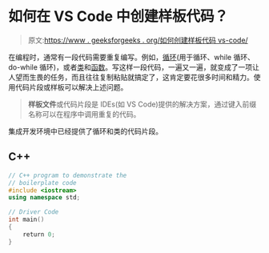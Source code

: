 # 如何在 VS Code 中创建样板代码？

> 原文:[https://www . geeksforgeeks . org/如何创建样板代码 vs-code/](https://www.geeksforgeeks.org/how-to-create-the-boilerplate-code-in-vs-code/)

在编程时，通常有一段代码需要重复编写。例如，[循环](https://www.geeksforgeeks.org/loops-in-c-and-cpp/)(用于循环、while 循环、do-while 循环)，或者[类](https://www.geeksforgeeks.org/c-classes-and-objects/)和[函数](https://www.geeksforgeeks.org/functions-in-c/)。写这样一段代码，一遍又一遍，就变成了一项让人望而生畏的任务，而且往往复制粘贴就搞定了，这肯定要花很多时间和精力。使用代码片段或样板可以解决上述问题。

> **样板文件**或代码片段是 IDEs(如 VS Code)提供的解决方案，通过键入前缀名称可以在程序中调用重复的代码。

集成开发环境中已经提供了循环和类的代码片段。

## C++

```cpp
// C++ program to demonstrate the
// boilerplate code
#include <iostream>
using namespace std;

// Driver Code
int main()
{
    return 0;
}
```